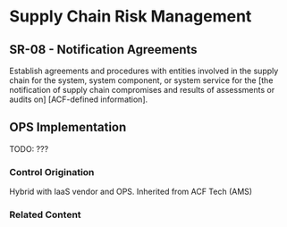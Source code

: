 # Supply Chain Risk Management
## SR-08 - Notification Agreements

Establish agreements and procedures with entities involved in the supply chain for the system, system component, or system service for the [the notification of supply chain compromises and results of assessments or audits on] [ACF-defined information].

## OPS Implementation

TODO: ???

### Control Origination

Hybrid with IaaS vendor and OPS. Inherited from ACF Tech (AMS)

### Related Content
